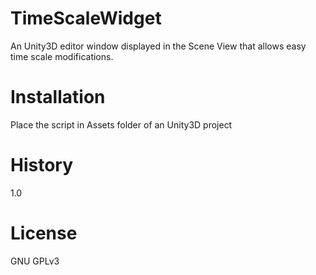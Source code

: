# TimeScaleWidget
An Unity3D editor window displayed in the Scene View that allows easy time scale modifications.

# Installation
Place the script in Assets folder of an Unity3D project

# History
1.0

# License
GNU GPLv3
